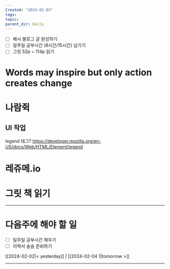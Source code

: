 ```yaml
---
Created: "2024-02-03"
tags: 
topic: 
parent_dir: Daily
---
```

- [ ] 해시 블로그 글 완성하기 
- [ ] 일주일 공부시간 (8시간/15시간) 넘기기
- [ ] 그릿 52p ~ 114p 읽기 
  
# Words may inspire but only action creates change

# 나람쥑 
## UI 작업
legend 태그? https://developer.mozilla.org/en-US/docs/Web/HTML/Element/legend
# 레쥬메.io
# 그릿 책 읽기

----
# 다음주에 해야 할 일
- [ ] 일주일 공부시간 채우기
- [ ] 이력서 슬슬 준비하기
  
[[2024-02-02|< yesterday]] | [[2024-02-04 1|tomorrow >]]  
  
---  
